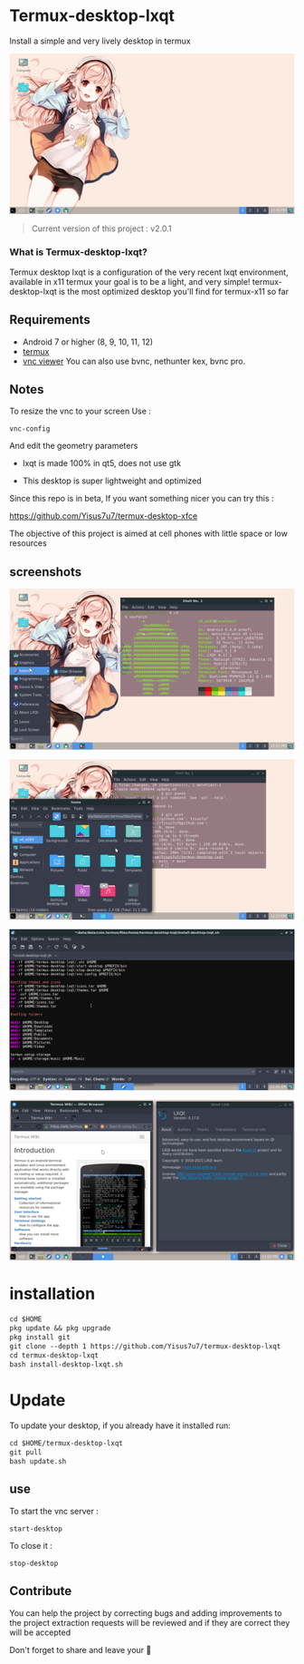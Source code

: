 # Termux-desktop-lxqt
Install a simple and very lively desktop in termux 

![intro](./fotos/desk.png)

> Current version of this project : v2.0.1

### What is Termux-desktop-lxqt? 

Termux desktop lxqt is a configuration of the very recent lxqt environment, available in x11 termux
your goal is to be a light, and very simple! 
termux-desktop-lxqt is the most optimized desktop you'll find for termux-x11 so far 

## Requirements 

- Android 7 or higher (8, 9, 10, 11, 12)
- [termux](https://f-droid.org/en/packages/com.termux/) 
- [vnc viewer](https://play.google.com/store/apps/details?id=com.realvnc.viewer.android) 
You can also use bvnc, nethunter kex, bvnc pro. 
## Notes 

To resize the vnc to your screen 
Use :

```
vnc-config 
```

And edit the geometry parameters 

- lxqt is made 100% in qt5, does not use gtk

- This desktop is super lightweight and optimized

Since this repo is in beta, If you want something nicer you can try this :

https://github.com/Yisus7u7/termux-desktop-xfce

The objective of this project is aimed at cell phones with little space or low resources 

## screenshots

![escritorio](./fotos/neofetch-and-menu.png)

![escritorio](./fotos/pcmanfm-qt_and_qterminal.png)

![escritorio](./fotos/text-editor.png)

![escritorio](./fotos/wiki-and-about.png)

# installation 

```
cd $HOME
pkg update && pkg upgrade
pkg install git
git clone --depth 1 https://github.com/Yisus7u7/termux-desktop-lxqt 
cd termux-desktop-lxqt 
bash install-desktop-lxqt.sh
```
# Update 

To update your desktop, if you already have it installed run:

```
cd $HOME/termux-desktop-lxqt
git pull
bash update.sh
```

## use 


To start the vnc server :

```
start-desktop
```

To close it :

```
stop-desktop
```

## Contribute 

You can help the project by correcting bugs and adding improvements to the project 
extraction requests will be reviewed and if they are correct they will be accepted 

Don't forget to share and leave your 🌟 
